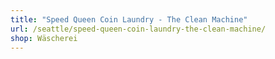 ```yaml
---
title: "Speed Queen Coin Laundry - The Clean Machine"
url: /seattle/speed-queen-coin-laundry-the-clean-machine/
shop: Wäscherei
---
```

